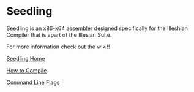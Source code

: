 # Seedling

Seedling is an x86-x64 assembler designed specifically for the Illeshian Compiler that is apart of the Illesian Suite.

For more information check out the wiki!!

[Seedling Home](https://github.com/ravenleeblack/Seedling/wiki)

[How to Compile](https://github.com/ravenleeblack/Seedling/wiki/How-to-Compile)


[Command Line Flags](https://github.com/ravenleeblack/Seedling/wiki/Command-Line-Flags)
